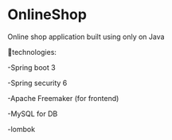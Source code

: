 # OnlineShop
Online shop application built using only on Java 

👾technologies: 

-Spring boot 3 

-Spring security 6

-Apache Freemaker (for frontend)

-MySQL for DB

-lombok

